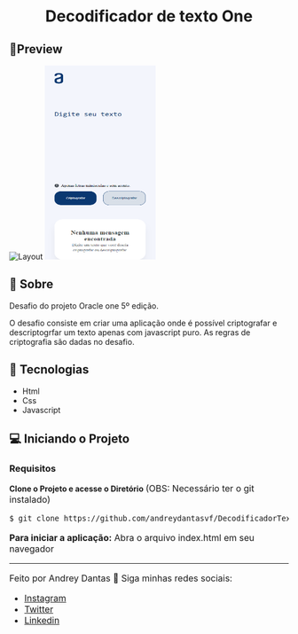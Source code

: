 
<h1 align="center">Decodificador de texto One</h1>

## 🔖Preview
<p>
<img alt="Layout" src="./github/preview.png" width="600px" height="350px">
	  <img alt="Layout" src=".github/previewMobile.png" width="200px" height="350px">
	</p>
  
## 📜 Sobre
<p>
Desafio do projeto Oracle one 5º edição.
</p>
<p>
	O desafio consiste em criar uma aplicação onde é possível criptografar e descriptogrfar um texto apenas com javascript puro. As regras de criptografia são dadas no desafio.
</p>

## 🚀 Tecnologias
- Html
- Css
- Javascript


## 💻 Iniciando o Projeto


### Requisitos

**Clone o Projeto e acesse o Diretório**
<font size="3">(OBS: Necessário ter o git instalado)<font />

```bash
$ git clone https://github.com/andreydantasvf/DecodificadorTextoAlura && cd DecodificadorTextoAlura
```

**Para iniciar a aplicação:**
Abra o arquivo index.html em seu navegador

---
Feito por Andrey Dantas 👋 Siga minhas redes sociais:
- [Instagram](https://www.instagram.com/andreydantasvf/)
- [Twitter](https://twitter.com/andreydantasvf)
- [Linkedin](https://www.linkedin.com/in/andreydantasvf/)